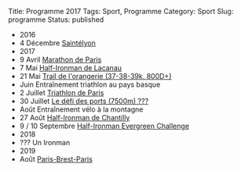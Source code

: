 Title: Programme 2017
Tags: Sport, Programme
Category: Sport
Slug: programme
Status: published

<div class="programme">
    <ul class="evenements">
        <li class="year">2016</li>
        <li class="evenement">
            <span class="date cap">4 Décembre</span>
            <span class="nom"><a href="http://www.saintelyon.com/">Saintélyon</a></span>
        </li>
        <li class="year">2017</li>
        <li class="evenement">
            <span class="date cap">9 Avril</span>
            <span class="nom"><a href="http://www.schneiderelectricparismarathon.com/fr">Marathon de Paris</a></span>
        </li>
        <li class="evenement">
            <span class="date tri">7 Mai</span>
            <span class="nom"><a href="http://lacanau-tri-events.com/">Half-Ironman de Lacanau</a></span>
        </li>
        <li class="evenement">
            <span class="date tri">21 Mai</span>
            <span class="nom"><a href="https://trail-orangerie-de-bonnelles-2017.onsinscrit.com/accueil.php">Trail de l'orangerie (37-38-39k, 800D+)</a></span>
        </li>
        <li class="evenement">
            <span class="date velo">Juin</span>
            <span class="nom">Entraînement triathlon au pays basque</span>
        </li>
        <li class="evenement">
            <span class="date tri">2 Juillet</span>
            <span class="nom"><a href="http://www.garmintriathlondeparis.fr/">Triathlon de Paris</a></span>
        </li>
        <li class="evenement">
            <span class="date tri">30 Juillet</span>
            <span class="nom"><a href="https://www.quiberon-atlantique-natation.fr/les-defis-quiberonnais-2017/">Le défi des ports (7500m) ???</a></span>
        </li>
        <li class="evenement">
            <span class="date tri">Août</span>
            <span class="nom">Entraînement vélo à la montagne</span>
        </li>
        <li class="evenement">
            <span class="date tri">27 Août</span>
            <span class="nom"><a href="http://www.castletriathlonseries.co.uk/les-etapes/chateau-de-chantilly/">Half-Ironman de Chantilly</a></span>
        </li>
        <li class="evenement">
            <span class="date tri">9 / 10 Septembre</span>
            <span class="nom"><a href="http://evergreen-endurance.com/">Half-Ironman Evergreen Challenge</a></span>
        </li>
        <li class="year">2018</li>
        <li class="evenement">
            <span class="date tri">???</span>
            <span class="nom">Un Ironman</span>
        </li>
        <li class="year">2019</li>
        <li class="evenement">
            <span class="date tri">Août</span>
            <span class="nom"><a href="https://www.paris-brest-paris.org/">Paris-Brest-Paris</a></span>
        </li>
    </ul>
</div>
